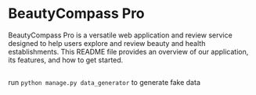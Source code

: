 # BeautyCompass Pro

BeautyCompass Pro is a versatile web application and review service designed to help users explore and review beauty and
health establishments. This README file provides an overview of our application, its features, and how to get started.

##    

run `python manage.py data_generator` to generate fake data